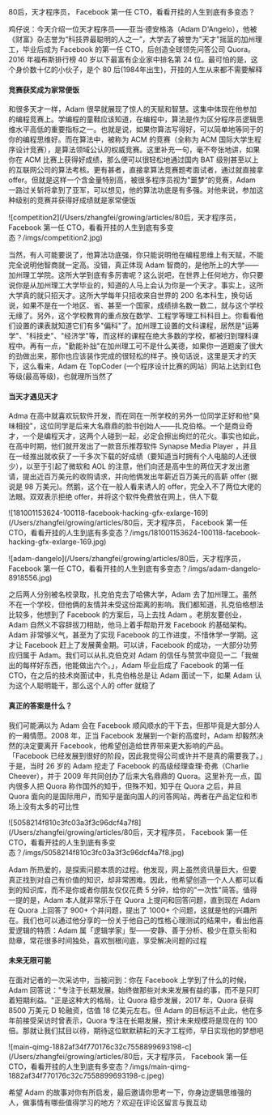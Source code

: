 80后，天才程序员， Facebook 第一任 CTO，看看开挂的人生到底有多变态？

鸡仔说：今天介绍一位天才程序员——亚当·德安格洛（Adam D'Angelo），他被《财富》杂志誉为“科技界最聪明的人之一”，大学去了被誉为"天才"摇篮的加州理工，毕业后成为 Facebook 的第一任 CTO，后创造全球领先问答公司 Quora。2016 年福布斯排行榜 40 岁以下最富有企业家中排名第 24 位。最可怕的是，这个身价数十亿的小伙子，是个 80 后(1984年出生)，开挂的人生从来都不需要解释

#### 竞赛获奖成为家常便饭

和很多天才一样，Adam 很早就展现了惊人的天赋和智慧。这集中体现在他参加的编程竞赛上。学编程的童鞋应该知道，在编程中，算法是作为区分程序员逻辑思维水平高低的重要指标之一。也就是说，如果你算法写得好，可以简单地等同于的你的编程思维好。而在算法中，被称为 ACM 的竞赛（全称为 ACM 国际大学生程序设计竞赛），是算法领域公认的权威竞赛。这里补充一句，毫不夸张地讲，如果你在 ACM 比赛上获得好成绩，那么便可以很轻松地通过国内 BAT 级别甚至以上的互联网公司的算法考核。更有甚者，直接拿算法竞赛题考面试者，通过就直接拿 offer。但就是这样一个含金量特别高，被很多程序员视为"噩梦“的竞赛，Adam 一路过关斩将拿到了亚军，可以想见，他的算法功底是有多强。对他来说，参加这种级别的竞赛并获得好成绩就是家常便饭

![competition2](/Users/zhangfei/growing/articles/80后，天才程序员， Facebook 第一任 CTO，看看开挂的人生到底有多变态？/imgs/competition2.jpg)

当然，有人可能要说了，他算法功底强，你只能说明他在编程思维上有天赋，不能完全说明他智商就一定高。没错，真正体现 Adam 智商的，是他所上的大学——加州理工学院。这所大学到底有多厉害呢？这么说吧，在世界上任何地方，你只要说你是从加州理工大学毕业的，知道的人马上会认为你是一个天才。事实上，这所大学真的就只招天才。这所大学每年只招收来自世界的 200 名本科生，换句话说，如果不是在一个地区、省、甚至一个国家，成绩排名数一数二，就与这个学校无缘了。另外，这个学校教育的重点放在数学、工程学等理工科科目上。你看看他们设置的课表就知道它们有多"偏科"了。加州理工设置的文科课程，居然是"运筹学"、"科技史"、"经济学"等，而这样的课程在绝大多数的学校，都被归到理科课程中。再有一点，"勤能补拙"在加州理工可不是什么美德，如果你一道题废了很大的劲做出来，那你也应该装作完成的很轻松的样子。换句话说，这里是天才的天下，这么看来，Adam 在 TopCoder (一个程序设计比赛的网站）网站上达到红色等级(最高等级)，也就理所当然了

#### 当天才遇见天才

Adma 在高中就喜欢玩软件开发，而在同在一所学校的另外一位同学正好和他"臭味相投"，这位同学是后来大名鼎鼎的脸书创始人——扎克伯格。一个是商业奇才，一个是编程天才，这两个人碰到一起，必定会擦出绚烂的花火。事实也如此，在高中时期，他们就开发出了一款音乐推荐软件 Synapse Media Player ，并且在一经推出就收获了一千多次下载的好成绩（要知道当时拥有个人电脑的人还很少），以至于引起了微软和 AOL 的注意，他们向还是高中生的两位天才发出邀请，提出近百万美元的收购请求，并向他俩发出年薪近百万美元的高薪 offer (据说是 98 万美元)。然鹅，这个在一般人看来诱人的 offer，完全入不了两位大佬的法眼。双双表示拒绝 offer，并将这个软件免费放在网上，供人下载

![181001153624-100118-facebook-hacking-gfx-exlarge-169](/Users/zhangfei/growing/articles/80后，天才程序员， Facebook 第一任 CTO，看看开挂的人生到底有多变态？/imgs/181001153624-100118-facebook-hacking-gfx-exlarge-169.jpg)

![adam-dangelo](/Users/zhangfei/growing/articles/80后，天才程序员， Facebook 第一任 CTO，看看开挂的人生到底有多变态？/imgs/adam-dangelo-8918556.jpg)

之后两人分别被名校录取，扎克伯克去了哈佛大学，Adam 去了加州理工。虽然不在一个学校，但他俩的友情并未受这份距离的影响。我们都知道，扎克伯格想法比较多，他想到了 Facebook 的方案后，马上去找 Adam 。老朋友要创业，Adam 自然义不容辞拔刀相助，他马上着手帮助开发 Facebook 的基础架构。Adam 非常够义气，甚至为了实现 Facebook 的工作进度，不惜休学一学期。这才让 Facebook 赶上了发展黄金期。可以讲，Facebook 的成功，一大部分功劳应归属于 Adam。我们可以从扎克伯克对 Adam 的信任与赞赏中窥见一二「我做出的每样好东西，他能做出六个。」，Adam 毕业后成了 Facebook 的第一任 CTO，在之后的技术岗面试中，扎克伯格总是让 Adam 面试一下，如果 Adam 认为这个人聪明能干，那么这个人的 offer 就稳了

#### 真正的答案是什么？

我们可能满以为 Adam 会在 Facebook 顺风顺水的干下去，但那毕竟是大部分人的一厢情愿。2008 年，正当 Facebook 发展到一个新的高度时，Adam 却毅然决然的决定要离开 Facebook，他希望创造给世界带来更大影响的产品。「Facebook 已经发展到很好的阶段，因此我觉得公司或许并不是真的需要我了。」于是，当时 26 岁的 Adam 挖走了 Facebook 的高级经理查理·奇弗（Charlie Cheever），并于 2009 年共同创办了后来大名鼎鼎的 Quora。这里补充一点，国内很多人把 Quora 称作国外的知乎，但殊不知，知乎在 Quora 之后，并且 Quora 面向的是国际用户，而知乎是面向国人的问答网站，两者在产品定位和市场上没有太多的可比性

![5058214f810c3fc03a3f3c96dcf4a7f8](/Users/zhangfei/growing/articles/80后，天才程序员， Facebook 第一任 CTO，看看开挂的人生到底有多变态？/imgs/5058214f810c3fc03a3f3c96dcf4a7f8.jpg)

Adam 所热爱的，是探索问题本质的过程。他发现，网上虽然资讯量巨大，但要真正找到对自己有价值的知识，却非常困难。因此，他希望创造一个人人都可以看到的知识库，而不是你或者你朋友仅仅花费 5 分钟，给你的"一次性"简答。值得一提的是，Adam 本人就非常乐于在 Quora 上提问和回答问题，直到现在 Adam 在 Quora 上回答了 900+ 个并问题，提出了 1000+ 个问题，这就是他的兴趣所在。我们也可以通过他分享的一份关于他自己的性格心理测试的结果中，看出他喜爱逻辑的特质：Adam 属「逻辑学家」型——安静、善于分析、极少在意头衔和勋章，常花很多时间独处，喜欢刨根问底，享受解决问题的过程

#### 未来无限可能

在面对记者的一次采访中，当被问到：你在 Facebook 上学到了什么的时候，Adam 回答说："专注于长期发展，始终做那些对未来发展有益的事，而不是只盯着短期利益。"正是这种大的格局，让 Quora 稳步发展，2017 年，Quora 获得 8500 万美元 D 轮融资，估值 18 亿美元左右。但 Adam 的目标远不止此，他在多年前接受采访时曾表示，Quora 专注在长期发展，预计未来规模将是现在的 100 倍。那就让我们拭目以待，期待这位默默耕耘的天才工程师，早日实现他的梦想吧

![main-qimg-1882af34f770176c32c7558899693198-c](/Users/zhangfei/growing/articles/80后，天才程序员， Facebook 第一任 CTO，看看开挂的人生到底有多变态？/imgs/main-qimg-1882af34f770176c32c7558899693198-c.jpeg)

希望 Adam 的故事对你有所启发，最后邀请你思考一下，你身边逻辑思维强的人，做事情有哪些值得学习的地方？欢迎在评论区留言与我互动